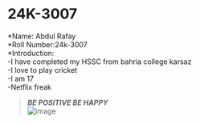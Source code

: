 # 24K-3007
*Name: Abdul Rafay<br>
*Roll Number:24k-3007<br>
*Introduction:<br>
-I have completed my HSSC from bahria college karsaz<br>
-I love to play cricket <br>
-I am 17<br>
-Netflix freak<br>
>***BE POSITIVE BE HAPPY***
><br>
![image](https://static-koimoi.akamaized.net/wp-content/new-galleries/2020/08/mirzapur-2s-kaleen-bhaiya-aka-pankaj-tripathi-reveals-important-information-about-web-show001.jpg)
